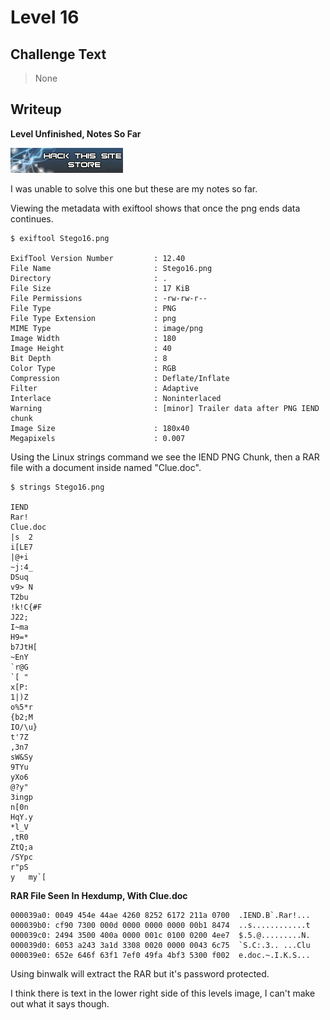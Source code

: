 # Level 16

## Challenge Text

> None

## Writeup

**Level Unfinished, Notes So Far**

![Level 16 Image](./Stego16.png "Level 16 Image")

I was unable to solve this one but these are my notes so far.

Viewing the metadata with exiftool shows that once the png ends data continues.

```
$ exiftool Stego16.png

ExifTool Version Number         : 12.40
File Name                       : Stego16.png
Directory                       : .
File Size                       : 17 KiB
File Permissions                : -rw-rw-r--
File Type                       : PNG
File Type Extension             : png
MIME Type                       : image/png
Image Width                     : 180
Image Height                    : 40
Bit Depth                       : 8
Color Type                      : RGB
Compression                     : Deflate/Inflate
Filter                          : Adaptive
Interlace                       : Noninterlaced
Warning                         : [minor] Trailer data after PNG IEND chunk
Image Size                      : 180x40
Megapixels                      : 0.007
```

Using the Linux strings command we see the IEND PNG Chunk, then a RAR file with a document inside named "Clue.doc". 

```
$ strings Stego16.png

IEND
Rar!
Clue.doc
|s	2
i[LE7
|@+i
~j:4_
DSuq
v9> N
T2bu
!k!C{#F
J22;
I~ma
H9=*
b7JtH[
~EnY
`r@G
`[ "
x[P:
1|)Z
o%5*r
{b2;M
IO/\u}
t'7Z
,3n7
sW&Sy
9TYu
yXo6
@?y"
3ingp
n[0n
HqY.y
*l_V
,tR0
ZtQ;a
/SYpc
r"pS
y	my`[
```

**RAR File Seen In Hexdump, With Clue.doc**

```
000039a0: 0049 454e 44ae 4260 8252 6172 211a 0700  .IEND.B`.Rar!...
000039b0: cf90 7300 000d 0000 0000 0000 00b1 8474  ..s............t
000039c0: 2494 3500 400a 0000 001c 0100 0200 4ee7  $.5.@.........N.
000039d0: 6053 a243 3a1d 3308 0020 0000 0043 6c75  `S.C:.3.. ...Clu
000039e0: 652e 646f 63f1 7ef0 49fa 4bf3 5300 f002  e.doc.~.I.K.S...
```

Using binwalk will extract the RAR but it's password protected.

I think there is text in the lower right side of this levels image, I can't make out what it says though.
